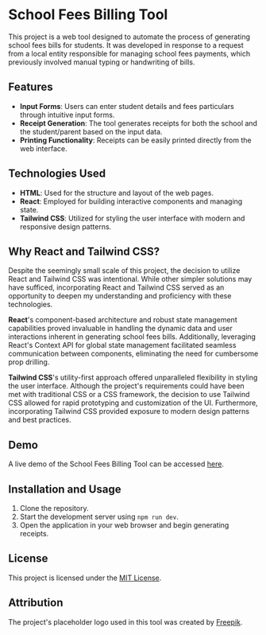 # School Fees Billing Tool

This project is a web tool designed to automate the process of generating school fees bills for students. It was developed in response to a request from a local entity responsible for managing school fees payments, which previously involved manual typing or handwriting of bills.

## Features

- **Input Forms**: Users can enter student details and fees particulars through intuitive input forms.
- **Receipt Generation**: The tool generates receipts for both the school and the student/parent based on the input data.
- **Printing Functionality**: Receipts can be easily printed directly from the web interface.

## Technologies Used

- **HTML**: Used for the structure and layout of the web pages.
- **React**: Employed for building interactive components and managing state.
- **Tailwind CSS**: Utilized for styling the user interface with modern and responsive design patterns.

## Why React and Tailwind CSS?

Despite the seemingly small scale of this project, the decision to utilize React and Tailwind CSS was intentional. While other simpler solutions may have sufficed, incorporating React and Tailwind CSS served as an opportunity to deepen my understanding and proficiency with these technologies.

**React**'s component-based architecture and robust state management capabilities proved invaluable in handling the dynamic data and user interactions inherent in generating school fees bills. Additionally, leveraging React's Context API for global state management facilitated seamless communication between components, eliminating the need for cumbersome prop drilling.

**Tailwind CSS**'s utility-first approach offered unparalleled flexibility in styling the user interface. Although the project's requirements could have been met with traditional CSS or a CSS framework, the decision to use Tailwind CSS allowed for rapid prototyping and customization of the UI. Furthermore, incorporating Tailwind CSS provided exposure to modern design patterns and best practices.

## Demo

A live demo of the School Fees Billing Tool can be accessed [here](https://venkatesh-school-bill-generator.netlify.app/).

## Installation and Usage

1. Clone the repository.
2. Start the development server using `npm run dev`.
3. Open the application in your web browser and begin generating receipts.

## License

This project is licensed under the [MIT License](LICENSE).

## Attribution

The project's placeholder logo used in this tool was created by [Freepik](https://www.freepik.com).
